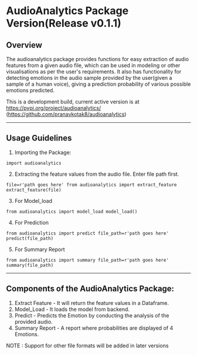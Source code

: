 # AudioAnalytics Package Version(Release v0.1.1)

## Overview

The audioanalytics package provides functions for easy extraction of audio features from a given audio file, which can be used in modeling or other visualisations as per the user's requirements. It also has functionality for detecting emotions in the audio sample provided by the user(given a sample of a human voice), giving a prediction probability of various possible emotions predicted.


This is a development build, current active version is at https://pypi.org/project/audioanalytics/ (https://github.com/pranavkotak8/audioanalytics)

-----------------------------------------------

## Usage Guidelines

1. Importing the Package:

`import audioanalytics`

2. Extracting the feature values from the audio file.
Enter file path first.


`file=r'path goes here'
from audioanalytics import extract_feature
extract_feature(file)`

3. For Model_load

`from audioanalytics import model_load
model_load()`

4. For Prediction

`from audioanalytics import predict
file_path=r'path goes here'
predict(file_path)`

5. For Summary Report

`from audioanalytics import summary
file_path=r'path goes here'
summary(file_path)`

-------------------------------------------------------


## Components of the AudioAnalytics Package:

1) Extract Feature - It will return the feature values in a Dataframe.
2) Model_Load - It loads the model from backend.
3) Predict - Predicts the Emotion by conducting the analysis of the provided audio.
4) Summary Report - A report where probabilities are displayed of 4 Emotions.


NOTE : Support for other file formats will be added in later versions
